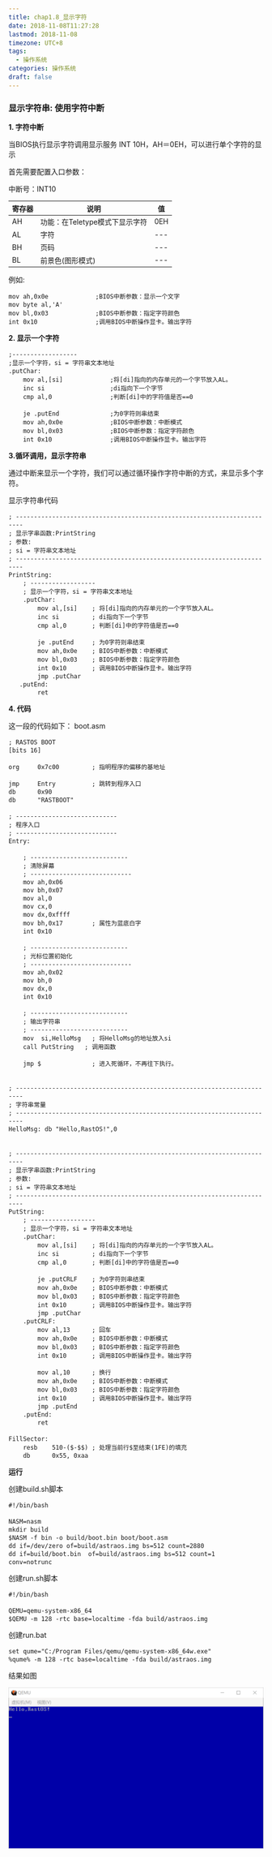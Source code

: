 ```yaml
---
title: chap1.8_显示字符
date: 2018-11-08T11:27:28
lastmod: 2018-11-08
timezone: UTC+8
tags:
  - 操作系统
categories: 操作系统
draft: false
---
```


### 显示字符串: 使用字符中断



**1. 字符中断** 

当BIOS执行显示字符调用显示服务 INT 10H，AH＝0EH，可以进行单个字符的显示


首先需要配置入口参数：


中断号：INT10

| 寄存器 | 说明                  | 值   |
| --- | ------------------- | --- |
| AH  | 功能：在Teletype模式下显示字符 | 0EH |
| AL  | 字符                  | --- |
| BH  | 页码                  | --- |
| BL  | 前景色(图形模式)           | --- |

例如:

```assembly
mov ah,0x0e				;BIOS中断参数：显示一个文字
mov byte al,'A'
mov bl,0x03				;BIOS中断参数：指定字符颜色
int 0x10				;调用BIOS中断操作显卡。输出字符
```

**2. 显示一个字符** 


```assembly
;------------------
;显示一个字符，si = 字符串文本地址
.putChar:
    mov al,[si]				;将[di]指向的内存单元的一个字节放入AL。
    inc si					;di指向下一个字节
    cmp al,0				;判断[di]中的字符值是否==0

    je .putEnd			    ;为0字符则串结束
    mov ah,0x0e				;BIOS中断参数：中断模式
    mov bl,0x03				;BIOS中断参数：指定字符颜色
    int 0x10				;调用BIOS中断操作显卡。输出字符
```



**3.循环调用，显示字符串** 

通过中断来显示一个字符，我们可以通过循环操作字符中断的方式，来显示多个字符。

显示字符串代码

```assembly
; ------------------------------------------------------------------------
; 显示字串函数:PrintString
; 参数:
; si = 字符串文本地址
; ------------------------------------------------------------------------
PrintString:
    ; ------------------
    ; 显示一个字符，si = 字符串文本地址
    .putChar:
        mov al,[si]    ; 将[di]指向的内存单元的一个字节放入AL。
        inc si         ; di指向下一个字节
        cmp al,0       ; 判断[di]中的字符值是否==0

        je .putEnd     ; 为0字符则串结束
        mov ah,0x0e    ; BIOS中断参数：中断模式
        mov bl,0x03    ; BIOS中断参数：指定字符颜色
        int 0x10       ; 调用BIOS中断操作显卡。输出字符
        jmp .putChar
   .putEnd:
        ret
```



**4. 代码**

这一段的代码如下：
boot.asm
```assembly
; RASTOS BOOT
[bits 16]

org     0x7c00         ; 指明程序的偏移的基地址

jmp     Entry          ; 跳转到程序入口
db 		0x90
db      "RASTBOOT"

; ----------------------------
; 程序入口
; ----------------------------
Entry:

    ; ---------------------------
    ; 清除屏幕
    ; ----------------------------
    mov ah,0x06
    mov bh,0x07
    mov al,0
    mov cx,0
    mov dx,0xffff
    mov bh,0x17        ; 属性为蓝底白字
    int 0x10

    ; ---------------------------
    ; 光标位置初始化
    ; ----------------------------
    mov ah,0x02
    mov bh,0
    mov dx,0
    int 0x10

    ; ---------------------------
    ; 输出字符串
    ; ---------------------------
    mov  si,HelloMsg   ; 将HelloMsg的地址放入si
    call PutString   ; 调用函数

    jmp $              ; 进入死循环，不再往下执行。
    

; ------------------------------------------------------------------------
; 字符串常量
; ------------------------------------------------------------------------
HelloMsg: db "Hello,RastOS!",0


; ------------------------------------------------------------------------
; 显示字串函数:PrintString
; 参数:
; si = 字符串文本地址
; ------------------------------------------------------------------------
PutString:
    ; ------------------
    ; 显示一个字符，si = 字符串文本地址
    .putChar:
        mov al,[si]    ; 将[di]指向的内存单元的一个字节放入AL。
        inc si         ; di指向下一个字节
        cmp al,0       ; 判断[di]中的字符值是否==0

        je .putCRLF    ; 为0字符则串结束
        mov ah,0x0e    ; BIOS中断参数：中断模式
        mov bl,0x03    ; BIOS中断参数：指定字符颜色
        int 0x10       ; 调用BIOS中断操作显卡。输出字符
        jmp .putChar
    .putCRLF:
        mov al,13      ; 回车
        mov ah,0x0e    ; BIOS中断参数：中断模式
        mov bl,0x03    ; BIOS中断参数：指定字符颜色
        int 0x10       ; 调用BIOS中断操作显卡。输出字符

        mov al,10      ; 换行
        mov ah,0x0e    ; BIOS中断参数：中断模式
        mov bl,0x03    ; BIOS中断参数：指定字符颜色
        int 0x10       ; 调用BIOS中断操作显卡。输出字符
        jmp .putEnd
    .putEnd:
        ret

FillSector:
    resb    510-($-$$) ; 处理当前行$至结束(1FE)的填充
    db      0x55, 0xaa
```



**运行**

创建build.sh脚本

```shell
#!/bin/bash

NASM=nasm
mkdir build
$NASM -f bin -o build/boot.bin boot/boot.asm
dd if=/dev/zero of=build/astraos.img bs=512 count=2880
dd if=build/boot.bin  of=build/astraos.img bs=512 count=1  conv=notrunc
```

创建run.sh脚本

```shell
#!/bin/bash

QEMU=qemu-system-x86_64
$QEMU -m 128 -rtc base=localtime -fda build/astraos.img
```

创建run.bat
```
set qume="C:/Program Files/qemu/qemu-system-x86_64w.exe"
%qume% -m 128 -rtc base=localtime -fda build/astraos.img
```

结果如图

![(images/1_8_1.png](./images/1_8_1.png)




